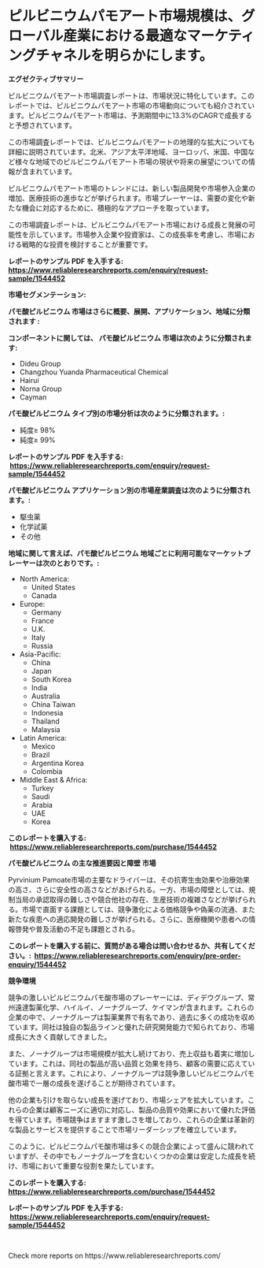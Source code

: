 <p><h1>ピルビニウムパモアート市場規模は、グローバル産業における最適なマーケティングチャネルを明らかにします。</h1></p><p><strong>エグゼクティブサマリー</strong></p>
<p><p>ピルビニウムパモアート市場調査レポートは、市場状況に特化しています。このレポートでは、ピルビニウムパモアート市場の市場動向についても紹介されています。ピルビニウムパモアート市場は、予測期間中に13.3%のCAGRで成長すると予想されています。</p><p>この市場調査レポートでは、ピルビニウムパモアートの地理的な拡大についても詳細に説明されています。北米、アジア太平洋地域、ヨーロッパ、米国、中国など様々な地域でのピルビニウムパモアート市場の現状や将来の展望についての情報が含まれています。</p><p>ピルビニウムパモアート市場のトレンドには、新しい製品開発や市場参入企業の増加、医療技術の進歩などが挙げられます。市場プレーヤーは、需要の変化や新たな機会に対応するために、積極的なアプローチを取っています。</p><p>この市場調査レポートは、ピルビニウムパモアート市場における成長と発展の可能性を示しています。市場参入企業や投資家は、この成長率を考慮し、市場における戦略的な投資を検討することが重要です。</p></p>
<p><strong>レポートのサンプル PDF を入手する: <a href="https://www.reliableresearchreports.com/enquiry/request-sample/1544452">https://www.reliableresearchreports.com/enquiry/request-sample/1544452</a></strong></p>
<p><strong>市場セグメンテーション:</strong></p>
<p><strong> パモ酸ピルビニウム 市場はさらに概要、展開、アプリケーション、地域に分類されます :</strong></p>
<p><strong>コンポーネントに関しては、 パモ酸ピルビニウム 市場は次のように分類されます: &nbsp;</strong></p>
<p><ul><li>Dideu Group</li><li>Changzhou Yuanda Pharmaceutical Chemical</li><li>Hairui</li><li>Norna Group</li><li>Cayman</li></ul></p>
<p><strong> パモ酸ピルビニウム タイプ別の市場分析は次のように分類されます。:</strong></p>
<p><ul><li>純度≥ 98%</li><li>純度≥ 99%</li></ul></p>
<p><strong>レポートのサンプル PDF を入手する: &nbsp;<a href="https://www.reliableresearchreports.com/enquiry/request-sample/1544452">https://www.reliableresearchreports.com/enquiry/request-sample/1544452</a></strong></p>
<p><strong> パモ酸ピルビニウム アプリケーション別の市場産業調査は次のように分類されます。:</strong></p>
<p><ul><li>駆虫薬</li><li>化学試薬</li><li>その他</li></ul></p>
<p><strong>地域に関して言えば、パモ酸ピルビニウム 地域ごとに利用可能なマーケットプレーヤーは次のとおりです。:</strong></p>
<p><ul>
    <li>
        North America:
        <ul>
            <li>United States</li>
            <li>Canada</li>
        </ul>
    </li>
    <li>
        Europe:
        <ul>
            <li>Germany</li>
            <li>France</li>
            <li>U.K.</li>
            <li>Italy</li>
            <li>Russia</li>
        </ul>
    </li>
    <li>
        Asia-Pacific:
        <ul>
            <li>China</li>
            <li>Japan</li>
            <li>South Korea</li>
            <li>India</li>
            <li>Australia</li>
            <li>China Taiwan</li>
            <li>Indonesia</li>
            <li>Thailand</li>
            <li>Malaysia</li>
        </ul>
    </li>
    <li>
        Latin America:
        <ul>
            <li>Mexico</li>
            <li>Brazil</li>
            <li>Argentina Korea</li>
            <li>Colombia</li>
        </ul>
    </li>
    <li>
        Middle East & Africa:
        <ul>
            <li>Turkey</li>
            <li>Saudi</li>
            <li>Arabia</li>
            <li>UAE</li>
            <li>Korea</li>
        </ul>
    </li>
    </ul></p>
<p><strong>このレポートを購入する: &nbsp;<a href="https://www.reliableresearchreports.com/purchase/1544452">https://www.reliableresearchreports.com/purchase/1544452</a></strong></p>
<p><strong>パモ酸ピルビニウム の主な推進要因と障壁 市場</strong></p>
<p><p>Pyrvinium Pamoate市場の主要なドライバーは、その抗寄生虫効果や治療効果の高さ、さらに安全性の高さなどがあげられる。一方、市場の障壁としては、規制当局の承認取得の難しさや競合他社の存在、生産技術の複雑さなどが挙げられる。市場で直面する課題としては、競争激化による価格競争や偽薬の流通、また新たな疾患への適応開発の難しさが挙げられる。さらに、医療機関や患者への情報啓発や普及活動の不足も課題とされる。</p></p>
<p><strong>このレポートを購入する前に、質問がある場合は問い合わせるか、共有してください。:&nbsp; <a href="https://www.reliableresearchreports.com/enquiry/pre-order-enquiry/1544452">https://www.reliableresearchreports.com/enquiry/pre-order-enquiry/1544452</a></strong></p>
<p><strong>競争環境</strong></p>
<p><p>競争の激しいピルビニウムパモ酸市場のプレーヤーには、ディデウグループ、常州遠達製薬化学、ハイルイ、ノーナグループ、ケイマンが含まれます。これらの企業の中で、ノーナグループは製薬業界で有名であり、過去に多くの成功を収めています。同社は独自の製品ラインと優れた研究開発能力で知られており、市場成長に大きく貢献してきました。</p><p>また、ノーナグループは市場規模が拡大し続けており、売上収益も着実に増加しています。これは、同社の製品が高い品質と効果を持ち、顧客の需要に応えている証拠と言えます。これにより、ノーナグループは競争激しいピルビニウムパモ酸市場で一層の成長を遂げることが期待されています。</p><p>他の企業も引けを取らない成長を遂げており、市場シェアを拡大しています。これらの企業は顧客ニーズに適切に対応し、製品の品質や効果において優れた評価を得ています。市場競争はますます激しさを増しており、これらの企業は革新的な製品とサービスを提供することで市場リーダーシップを確立しています。</p><p>このように、ピルビニウムパモ酸市場は多くの競合企業によって盛んに競われていますが、その中でもノーナグループを含むいくつかの企業は安定した成長を続け、市場において重要な役割を果たしています。</p></p>
<p><strong>このレポートを購入する: &nbsp; <a href="https://www.reliableresearchreports.com/purchase/1544452">https://www.reliableresearchreports.com/purchase/1544452</a></strong></p>
<p><strong>レポートのサンプル PDF を入手する: &nbsp;<a href="https://www.reliableresearchreports.com/enquiry/request-sample/1544452">https://www.reliableresearchreports.com/enquiry/request-sample/1544452</a></strong><strong></strong></p>
<p>&nbsp;</p>
<p>Check more reports on https://www.reliableresearchreports.com/</p>